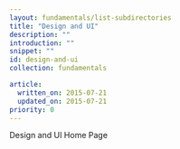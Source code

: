 ```yaml
---
layout: fundamentals/list-subdirectories
title: "Design and UI"
description: ""
introduction: ""
snippet: ""
id: design-and-ui
collection: fundamentals

article:
  written_on: 2015-07-21
  updated_on: 2015-07-21
priority: 0
---
```


Design and UI Home Page
